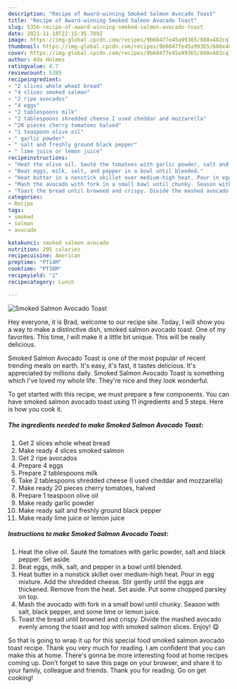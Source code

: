 ```yaml
---
description: "Recipe of Award-winning Smoked Salmon Avocado Toast"
title: "Recipe of Award-winning Smoked Salmon Avocado Toast"
slug: 5356-recipe-of-award-winning-smoked-salmon-avocado-toast
date: 2021-11-18T22:15:35.789Z
image: https://img-global.cpcdn.com/recipes/9b60477e45a99365/680x482cq70/smoked-salmon-avocado-toast-recipe-main-photo.jpg
thumbnail: https://img-global.cpcdn.com/recipes/9b60477e45a99365/680x482cq70/smoked-salmon-avocado-toast-recipe-main-photo.jpg
cover: https://img-global.cpcdn.com/recipes/9b60477e45a99365/680x482cq70/smoked-salmon-avocado-toast-recipe-main-photo.jpg
author: Ada Holmes
ratingvalue: 4.7
reviewcount: 5385
recipeingredient:
- "2 slices whole wheat bread"
- "4 slices smoked salmon"
- "2 ripe avocados"
- "4 eggs"
- "2 tablespoons milk"
- "2 tablespoons shredded cheese I used cheddar and mozzarella"
- "20 pieces cherry tomatoes halved"
- "1 teaspoon olive oil"
- " garlic powder"
- " salt and freshly ground black pepper"
- " lime juice or lemon juice"
recipeinstructions:
- "Heat the olive oil. Sauté the tomatoes with garlic powder, salt and black pepper. Set aside."
- "Beat eggs, milk, salt, and pepper in a bowl until blended."
- "Heat butter in a nonstick skillet over medium-high heat. Pour in egg mixture. Add the shredded cheese. Stir gently until the eggs are thickened. Remove from the heat. Set aside. Put some chopped parsley on top."
- "Mash the avocado with fork in a small bowl until chunky. Season with salt, black pepper, and some lime or lemon juice."
- "Toast the bread until browned and crispy. Divide the mashed avocado evenly among the toast and top with smoked salmon slices. Enjoy! 😋"
categories:
- Recipe
tags:
- smoked
- salmon
- avocado

katakunci: smoked salmon avocado 
nutrition: 295 calories
recipecuisine: American
preptime: "PT14M"
cooktime: "PT38M"
recipeyield: "2"
recipecategory: Lunch

---
```



![Smoked Salmon Avocado Toast](https://img-global.cpcdn.com/recipes/9b60477e45a99365/680x482cq70/smoked-salmon-avocado-toast-recipe-main-photo.jpg)

Hey everyone, it is Brad, welcome to our recipe site. Today, I will show you a way to make a distinctive dish, smoked salmon avocado toast. One of my favorites. This time, I will make it a little bit unique. This will be really delicious.

Smoked Salmon Avocado Toast is one of the most popular of recent trending meals on earth. It's easy, it's fast, it tastes delicious. It's appreciated by millions daily. Smoked Salmon Avocado Toast is something which I've loved my whole life. They're nice and they look wonderful.




To get started with this recipe, we must prepare a few components. You can have smoked salmon avocado toast using 11 ingredients and 5 steps. Here is how you cook it.

<!--inarticleads1-->

##### The ingredients needed to make Smoked Salmon Avocado Toast:

1. Get 2 slices whole wheat bread
1. Make ready 4 slices smoked salmon
1. Get 2 ripe avocados
1. Prepare 4 eggs
1. Prepare 2 tablespoons milk
1. Take 2 tablespoons shredded cheese (I used cheddar and mozzarella)
1. Make ready 20 pieces cherry tomatoes, halved
1. Prepare 1 teaspoon olive oil
1. Make ready  garlic powder
1. Make ready  salt and freshly ground black pepper
1. Make ready  lime juice or lemon juice




<!--inarticleads2-->

##### Instructions to make Smoked Salmon Avocado Toast:

1. Heat the olive oil. Sauté the tomatoes with garlic powder, salt and black pepper. Set aside.
1. Beat eggs, milk, salt, and pepper in a bowl until blended.
1. Heat butter in a nonstick skillet over medium-high heat. Pour in egg mixture. Add the shredded cheese. Stir gently until the eggs are thickened. Remove from the heat. Set aside. Put some chopped parsley on top.
1. Mash the avocado with fork in a small bowl until chunky. Season with salt, black pepper, and some lime or lemon juice.
1. Toast the bread until browned and crispy. Divide the mashed avocado evenly among the toast and top with smoked salmon slices. Enjoy! 😋




So that is going to wrap it up for this special food smoked salmon avocado toast recipe. Thank you very much for reading. I am confident that you can make this at home. There's gonna be more interesting food at home recipes coming up. Don't forget to save this page on your browser, and share it to your family, colleague and friends. Thank you for reading. Go on get cooking!

